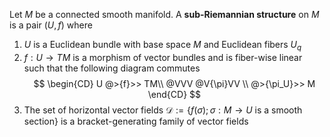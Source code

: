 Let $M$ be a connected smooth manifold.
A **sub-Riemannian structure** on $M$ is a pair $(U,f)$ where
1) $U$ is a Euclidean bundle with base space $M$ and Euclidean fibers $U_q$
2) $f:U\to TM$ is a morphism of vector bundles and is fiber-wise linear such that the following diagram commutes
$$
\begin{CD}
U @>{f}>> TM\\
@VVV @V{\pi}VV \\
 @>{\pi_U}>> M
\end{CD}
$$
3) The set of horizontal vector fields $\mathcal{D}:=\{f(\sigma);\sigma:M\to U \text{ is a smooth section}\}$ is a bracket-generating family of vector fields